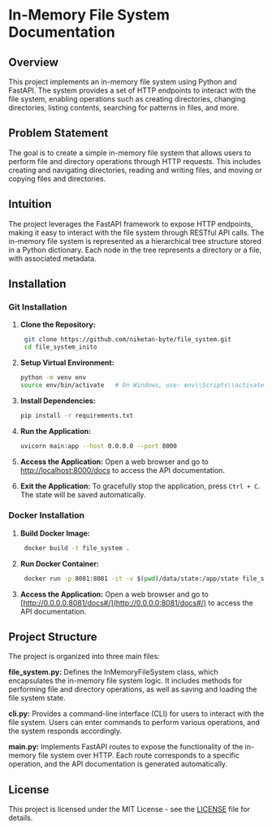 # In-Memory File System Documentation

## Overview
This project implements an in-memory file system using Python and FastAPI. The system provides a set of HTTP endpoints to interact with the file system, enabling operations such as creating directories, changing directories, listing contents, searching for patterns in files, and more.

## Problem Statement
The goal is to create a simple in-memory file system that allows users to perform file and directory operations through HTTP requests. This includes creating and navigating directories, reading and writing files, and moving or copying files and directories.

## Intuition
The project leverages the FastAPI framework to expose HTTP endpoints, making it easy to interact with the file system through RESTful API calls. The in-memory file system is represented as a hierarchical tree structure stored in a Python dictionary. Each node in the tree represents a directory or a file, with associated metadata.


## Installation

### Git Installation

1. **Clone the Repository:**
    ```bash
     git clone https://github.com/niketan-byte/file_system.git
     cd file_system_inito

    ```

2. **Setup Virtual Environment:**
    ```bash
    python -m venv env
    source env/bin/activate   # On Windows, use: env\\Scripts\\activate
    ```

3. **Install Dependencies:**
    ```bash
    pip install -r requirements.txt
    ```

4. **Run the Application:**
    ```bash
    uvicorn main:app --host 0.0.0.0 --port 8000
    ```

5. **Access the Application:**
    Open a web browser and go to [http://localhost:8000/docs](http://localhost:8000/docs) to access the API documentation.

6. **Exit the Application:**
    To gracefully stop the application, press `Ctrl + C`. The state will be saved automatically.

### Docker Installation

1. **Build Docker Image:**
    ```bash
     docker build -t file_system .
    ```

2. **Run Docker Container:**
    ```bash
     docker run -p 8081:8081 -it -v $(pwd)/data/state:/app/state file_system
    ```

3. **Access the Application:**
    Open a web browser and go to [http://0.0.0.0:8081/docs#/](http://0.0.0.0:8081/docs#/) to access the API documentation.


## Project Structure

The project is organized into three main files:

**file_system.py:** Defines the InMemoryFileSystem class, which encapsulates the in-memory file system logic. It includes methods for performing file and directory operations, as well as saving and loading the file system state.

**cli.py:** Provides a command-line interface (CLI) for users to interact with the file system. Users can enter commands to perform various operations, and the system responds accordingly.

**main.py:** Implements FastAPI routes to expose the functionality of the in-memory file system over HTTP. Each route corresponds to a specific operation, and the API documentation is generated automatically.


## License

This project is licensed under the MIT License - see the [LICENSE](LICENSE.txt) file for details.
